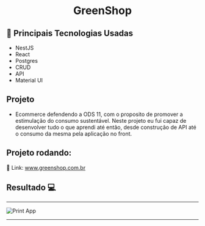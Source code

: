 <h1 align="center">GreenShop</h1>

## 🚀 Principais Tecnologias Usadas 
<ul>
    <li>NestJS</li>
    <li>React</li>
    <li>Postgres</li>  
    <li>CRUD</li>  
    <li>API</li>  
    <li>Material UI</li> 
</ul>

## Projeto

- Ecommerce defendendo a ODS 11, com o proposito de promover a estimulação do consumo sustentável. Neste projeto eu fui capaz de desenvolver tudo o que aprendi até então, desde construção de API até o consumo da mesma pela aplicação no front.

 ## Projeto rodando:
 
 🔰 Link: <a href="https://projeto-green-shop.vercel.app/">www.greenshop.com.br</a>
## Resultado 💻
 <hr>
 <div style="display: flex;">
    <img src="https://i.imgur.com/KZyRf5k.png" alt="Print App">
 </div>

 <hr>

